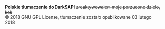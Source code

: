 <b>Polskie tłumaczenie do DarkSAPI</b> <strike>zreaktywowałem moje porzucone dzieło, kek</strike><br>
&copy; 2018 GNU GPL License, tłumaczenie zostało opublikowane 03 lutego 2018</b>
